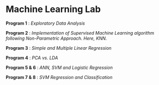 # Machine Learning Lab

**Program 1** : *Exploratory Data Analysis*

**Program 2** : *Implementation of Supervised Machine Learning algorithm following Non-Parametric Approach. Here, KNN.*

**Program 3** : *Simple and Multiple Linear Regression*

**Program 4** : *PCA vs. LDA*

**Program 5 & 6** : *ANN, SVM and Logistic Regression*

**Program 7 & 8** : *SVM Regression and Classification*